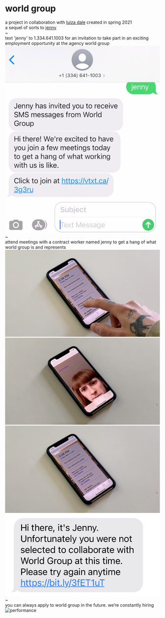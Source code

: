 # world group
a project in collaboration with [luiza dale](http://luizadale.com) created in spring 2021
<br />
a sequel of sorts to [jenny](http://luizadale.com/jenny)
<br />
~
<br />
text 'jenny' to 1.334.641.1003 for an invitation to take part in an exciting employment opportunity at the agency world group
![performance](images/wg_firsttext.png)
<br />
~
<br />
attend meetings with a contract worker named jenny to get a hang of what world group is and represents
![performance](images/wg_open.png)
<br />
![performance](images/wg_meeting.png)
<br />
![performance](images/wg_ended.png)
<br />
![performance](images/wg_rejection.png)
<br />
~
<br />
you can always apply to world group in the future. we’re constantly hiring
<br />
![performance](images/jenny_overload.png)
<br />
